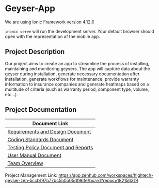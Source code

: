 
# Geyser-App

We are using [Ionic Framework version 4.12.0](https://ionicframework.com/)

`inonic serve` will run the development server. Your default browser should open with the representation of the mobile app.

## Project Description

Our project aims to create an app to streamline the process of installing, maintaining and monitoring geysers. The app will capture data about the geyser during installation, generate necessary documentation after installation, generate workflows for maintenance, provide warranty information to insurance companies and generate heatmaps based on a multitude of criteria (such as warranty period, component type, volume, etc...).

## Project Documentation
| Document Link                                                                                 |
|-----------------------------------------------------------------------------------------------|
|[Requirements and Design Document](/documentation)       |
|[Coding Standards Document](/documentation)                  	|
|[Testing Policy Document and Reports](/documentation)  |
|[User Manual Document](/documentation)                              	|
|[Team Overview](/Documentation/Team%20Overview/TeamOverview.md)                                      	|

Project Management Link: https://app.zenhub.com/workspaces/hightech-geyser-zen-5ccb197b77bc5b0505df96fe/board?repos=182156319

